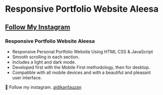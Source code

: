 # Responsive Portfolio Website Aleesa
## [Follow My Instagram](https://www.instagram.com/aldikanfauzan)
### Responsive Portfolio Website Aleesa

- Responsive Personal Portfolio Website Using HTML CSS & JavaScript
- Smooth scrolling in each section.
- Includes a light and dark mode.
- Developed first with the Mobile First methodology, then for desktop.
- Compatible with all mobile devices and with a beautiful and pleasant user interface.

💙 Follow my instagram. [aldikanfauzan](https://www.instagram.com/aldikanfauzan)
